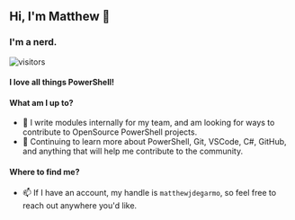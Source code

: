 ## Hi, I'm Matthew 👋

### I'm a nerd.

![visitors](https://visitor-badge.glitch.me/badge?page_id=matthewjdegarmo.matthewjdegarmo)

#### I love all things PowerShell!

#### What am I up to?
- 🔭 I write modules internally for my team, and am looking for ways to contribute to OpenSource PowerShell projects.
- 🌱 Continuing to learn more about PowerShell, Git, VSCode, C#, GitHub, and anything that will help me contribute to the community.


#### Where to find me?
- 📫 If I have an account, my handle is `matthewjdegarmo`, so feel free to reach out anywhere you'd like.

<!--
**matthewjdegarmo/matthewjdegarmo** is a ✨ _special_ ✨ repository because its `README.md` (this file) appears on your GitHub profile.

Here are some ideas to get you started:

- 🔭 I’m currently working on ...
- 🌱 I’m currently learning ...
- 👯 I’m looking to collaborate on ...
- 🤔 I’m looking for help with ...
- 💬 Ask me about ...
- 📫 How to reach me: ...
- 😄 Pronouns: ...
- ⚡ Fun fact: ...
-->
